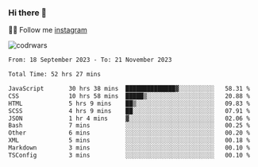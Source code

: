 ### Hi there 👋

👨‍💻 Follow me [instagram](https://instagram.com/an.grsmnko?igshid=ZDdkNTZiNTM=](https://instagram.com/an.grsmnko?igshid=ZDdkNTZiNTM=))

![codrwars](https://www.codewars.com/users/rsschool_c9af20f58c35c696/badges/micro) 

<!--START_SECTION:waka-->

```txt
From: 18 September 2023 - To: 21 November 2023

Total Time: 52 hrs 27 mins

JavaScript       30 hrs 38 mins  ██████████████▓░░░░░░░░░░   58.31 %
CSS              10 hrs 58 mins  █████▒░░░░░░░░░░░░░░░░░░░   20.88 %
HTML             5 hrs 9 mins    ██▒░░░░░░░░░░░░░░░░░░░░░░   09.83 %
SCSS             4 hrs 9 mins    ██░░░░░░░░░░░░░░░░░░░░░░░   07.91 %
JSON             1 hr 4 mins     ▓░░░░░░░░░░░░░░░░░░░░░░░░   02.06 %
Bash             7 mins          ░░░░░░░░░░░░░░░░░░░░░░░░░   00.25 %
Other            6 mins          ░░░░░░░░░░░░░░░░░░░░░░░░░   00.20 %
XML              5 mins          ░░░░░░░░░░░░░░░░░░░░░░░░░   00.18 %
Markdown         3 mins          ░░░░░░░░░░░░░░░░░░░░░░░░░   00.10 %
TSConfig         3 mins          ░░░░░░░░░░░░░░░░░░░░░░░░░   00.10 %
```

<!--END_SECTION:waka-->
